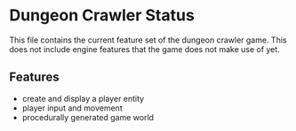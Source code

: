 Dungeon Crawler Status
==============

This file contains the current feature set of the dungeon crawler game.
This does not include engine features that the game does not make use of yet.


Features
--------

* create and display a player entity
* player input and movement
* procedurally generated game world
